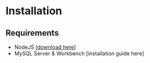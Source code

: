 # Installation

## Requirements

* NodeJS \[[download here](https://nodejs.org/en/download/)\]
* MySQL Server & Workbench \[installation guide here\]

